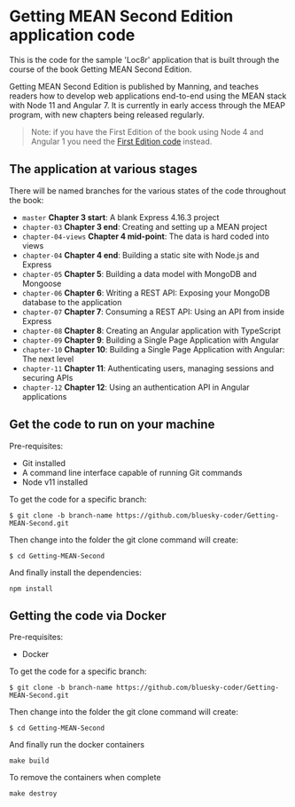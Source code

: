 # Getting MEAN Second Edition application code

This is the code for the sample 'Loc8r' application that is built through the course of the book Getting MEAN Second Edition.

Getting MEAN Second Edition is published by Manning, and teaches readers how to develop web applications end-to-end using the MEAN stack with Node 11 and Angular 7. It is currently in early access through the MEAP program, with new chapters being released regularly.

> Note: if you have the First Edition of the book using Node 4 and Angular 1 you need the [First Edition code](https://github.com/bluesky-coder/Getting-MEAN-Second/) instead.

## The application at various stages

There will be named branches for the various states of the code throughout the book:

* `master` **Chapter 3 start**: A blank Express 4.16.3 project
* `chapter-03` **Chapter 3 end**: Creating and setting up a MEAN project
* `chapter-04-views` **Chapter 4 mid-point**: The data is hard coded into views
* `chapter-04` **Chapter 4 end**: Building a static site with Node.js and Express
* `chapter-05` **Chapter 5**: Building a data model with MongoDB and Mongoose
* `chapter-06` **Chapter 6**: Writing a REST API: Exposing your MongoDB database to the application
* `chapter-07` **Chapter 7**: Consuming a REST API: Using an API from inside Express
* `chapter-08` **Chapter 8**: Creating an Angular application with TypeScript
* `chapter-09` **Chapter 9**: Building a Single Page Application with Angular
* `chapter-10` **Chapter 10**: Building a Single Page Application with Angular: The next level
* `chapter-11` **Chapter 11**: Authenticating users, managing sessions and securing APIs
* `chapter-12` **Chapter 12**: Using an authentication API in Angular applications

## Get the code to run on your machine

Pre-requisites:

* Git installed
* A command line interface capable of running Git commands
* Node v11 installed

To get the code for a specific branch:

`$ git clone -b branch-name https://github.com/bluesky-coder/Getting-MEAN-Second.git`

Then change into the folder the git clone command will create:

`$ cd Getting-MEAN-Second`

And finally install the dependencies:

`npm install`

## Getting the code via Docker

Pre-requisites:

* Docker

To get the code for a specific branch:

`$ git clone -b branch-name https://github.com/bluesky-coder/Getting-MEAN-Second.git`

Then change into the folder the git clone command will create:

`$ cd Getting-MEAN-Second`

And finally run the docker containers

`make build`

To remove the containers when complete

`make destroy`

